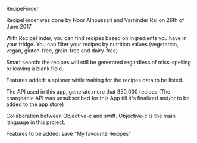 RecipeFinder

RecipeFinder was done by Noor Alhoussari and Varninder Rai on 26th of June 2017

With RecipeFinder, you can find recipes based on ingredients you have in your fridge. 
You can filter your recipes by nutrition values (vegetarian, vegan, gluten-free, grain-free and dairy-free)

Smart search: the recipes will still be generated regardless of miss-spelling or leaving a blank field.

Features added: a spinner while waiting for the recipes data to be listed.

The API used in this app, generate more that 350,000 recipes
(The chargeable API was unsubscribed for this App till it's finalized and/or to be added to the app store)

Collaboration between Objective-c and swift. Objective-c is the main language in this project.

Features to be added: save "My favourite Recipes”
